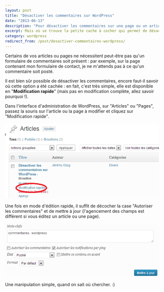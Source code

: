 ```yaml
---
layout: post
title: "Désactiver les commentaires sur WordPress"
date: "2013-06-13"
description: "Pour désactiver les commentaires sur une page ou un article Wordpress, il suffit de décocher la bonne case au bon endroit."
excerpt: Mais où se trouve la petite cache à cocher qui permet de désactiver les commentaires sur Wordpress ?
category: wordpress
redirect_from: /post/desactiver-commentaires-wordpress/
---
```


Certains de vos articles ou pages ne nécessitent peut-être pas qu'un formulaire de commentaires soit présent : par exemple, sur la page contenant mon formulaire de contact, je ne m'attends pas à ce qu'un commentaire soit posté.

Il est bien sûr possible de désactiver les commentaires, encore faut-il savoir où cette option a été cachée : en fait, c'est très simple, elle est disponible en "**Modification rapide**" (mais pas en modification complète, allez savoir pourquoi !).

Dans l'interface d'administration de WordPress, sur "Articles" ou "Pages", passez la souris sur l'article ou la page à modifier et cliquez sur "Modification rapide".

![Cliquez sur Modification rapide](/img/uploads/clic_modification_rapide.png)

Une fois en mode d'édition rapide, il suffit de décocher la case "Autoriser les commentaires" et de mettre à jour (l'agencement des champs est différent si vous éditez un article ou une page).

![Décochez la case Autoriser les commentaires](/img/uploads/decocher_autoriser_commentaires.png)

Une manipulation simple, quand on sait où chercher. :)
